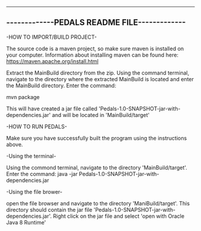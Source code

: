 --------------------------------------------
-------------PEDALS README FILE-------------
--------------------------------------------

-HOW TO IMPORT/BUILD PROJECT-

The source code is a maven project, so make sure maven is installed on your
computer. Information about installing maven can be found here:
https://maven.apache.org/install.html

Extract the MainBuild directory from the zip. Using the command terminal,
navigate to the directory where the extracted MainBuild is located and enter the
MainBuild directory. Enter the command:

mvn package

This will have created a jar file called 
'Pedals-1.0-SNAPSHOT-jar-with-dependencies.jar' and will be located in 
'MainBuild/target'


-HOW TO RUN PEDALS-

Make sure you have successfully built the program using the instructions above.


-Using the terminal-

Using the commond terminal, navigate to the directory 'MainBuild/target'. Enter
the command:
java -jar Pedals-1.0-SNAPSHOT-jar-with-dependencies.jar


-Using the file brower-

open the file browser and navigate to the directory 'ManiBuild/target'. This
directory should contain the jar file 
'Pedals-1.0-SNAPSHOT-jar-with-dependencies.jar'. Right click on the jar file
and select 'open with Oracle Java 8 Runtime'